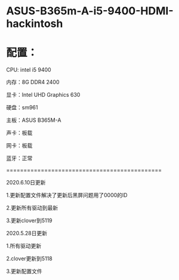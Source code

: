 # ASUS-B365m-A-i5-9400-HDMI-hackintosh


配置：
============================================

CPU: intel i5 9400

内存：8G DDR4 2400

显卡：Intel UHD Graphics 630

硬盘：sm961

主板：ASUS B365M-A

声卡：板载 

网卡：板载

蓝牙：正常

=============================================

2020.6.10日更新

1.更新配置文件解决了更新后黑屏问题用了0000的ID

2.更新所有驱动到最新

3.更新clover到5119

2020.5.28日更新

1.所有驱动更新

2.clover更新到5118

3.更新配置文件


